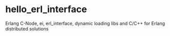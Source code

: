 # hello_erl_interface
Erlang C-Node, ei, erl_interface, dynamic loading libs and C/C++ for Erlang distributed solutions
